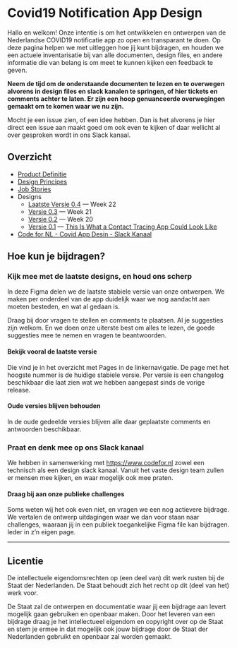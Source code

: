 # Covid19 Notification App Design

Hallo en welkom! Onze intentie is om het ontwikkelen en ontwerpen van de Nederlandse COVID19 notificatie app zo open en transparant te doen. Op deze pagina helpen we met uitleggen hoe jij kunt bijdragen, en houden we een actuele inventarisatie bij van alle documenten, design files, en andere informatie die van belang is om meet te kunnen kijken een feedback te geven.

**Neem de tijd om de onderstaande documenten te lezen en te overwegen alvorens in design files en slack kanalen te springen, of hier tickets en comments achter te laten. Er zijn een hoop genuanceerde overwegingen gemaakt om te komen waar we nu zijn.**

Mocht je een issue zien, of een idee hebben. Dan is het alvorens je hier direct een issue aan maakt goed om ook even te kijken of daar wellicht al over gesproken wordt in ons Slack kanaal.

## Overzicht
* [Product Definitie](https://github.com/minvws/nl-covid19-notification-app-design/blob/master/produkt-definitie.md)
* [Design Principes](https://github.com/minvws/nl-covid19-notification-app-design/blob/master/design-principes.md)
* [Job Stories](https://github.com/minvws/nl-covid19-notification-app-design/blob/master/job-stories.md)
* Designs
  * [Laatste Versie 0.4](https://www.figma.com/file/EJ4aJwKnemkxysCZ6aAzFv/Covid-19-notificatie-app-(Read-only)) — Week 22
  * [Versie 0.3]() — Week 21
  * [Versie 0.2]() — Week 20
  * [Versie 0.1](https://www.figma.com/file/wmShfQYISsfW9rle8plc5n/Contact-tracing---Public?node-id=1%3A18851) — [This Is What a Contact Tracing App Could Look Like](https://onezero.medium.com/openui-a6b9c3d741de)
* [Code for NL - Covid App Desin - Slack Kanaal]()

## Hoe kun je bijdragen?

### Kijk mee met de laatste designs, en houd ons scherp
In deze Figma delen we de laatste stabiele versie van onze ontwerpen. We maken per onderdeel van de app duidelijk waar we nog aandacht aan moeten besteden, en wat al gedaan is.

Draag bij door vragen te stellen en comments te plaatsen. Al je suggesties zijn welkom. En we doen onze uiterste best om alles te lezen, de goede suggesties mee te nemen en vragen te beantwoorden.

#### Bekijk vooral de laatste versie
Die vind je in het overzicht met Pages in de linkernavigatie. De page met het hoogste nummer is de huidige stabiele versie. Per versie is een changelog beschikbaar die laat zien wat we hebben aangepast sinds de vorige release.

#### Oude versies blijven behouden
In de oude gedeelde versies blijven alle daar geplaatste comments en antwoorden beschikbaar.

### Praat en denk mee op ons Slack kanaal
We hebben in samenwerking met https://www.codefor.nl zowel een technisch als een design slack kanaal. Vanuit het vaste design team zullen er mensen mee kijken, en waar mogelijk ook mee praten.

#### Draag bij aan onze publieke challenges
Soms weten wij het ook even niet, en vragen we een nog actievere bijdrage. We vertalen de ontwerp uitdagingen waar we dan voor staan naar challenges, waaraan jij in een publiek toegankelijke Figma file kan bijdragen. Ieder in z’n eigen page.

---

## Licentie

De intellectuele eigendomsrechten op (een deel van) dit werk rusten bij de Staat der Nederlanden. De Staat behoudt zich het recht op dit (deel van het) werk voor.

De Staat zal de ontwerpen en documentatie waar jij een bijdrage aan levert mogelijk gaan gebruiken en openbaar maken. Door het leveren van een bijdrage draag je het intellectueel eigendom en copyright over op de Staat en stem je ermee in dat mogelijk ook jouw bijdrage door de Staat der Nederlanden gebruikt en openbaar zal worden gemaakt.


